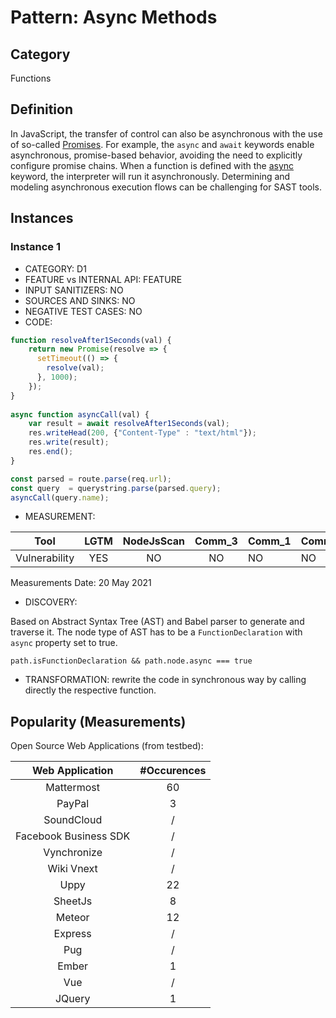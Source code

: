 # Pattern: Async Methods

## Category

Functions

## Definition

In JavaScript, the transfer of control can also be asynchronous with the use of so-called [Promises](https://developer.mozilla.org/en-US/docs/Learn/JavaScript/Asynchronous/Promises). For example, the `async` and `await` keywords enable asynchronous, promise-based behavior, avoiding the need to explicitly configure promise chains. When a function is defined with the [async](https://developer.mozilla.org/en-US/docs/Web/JavaScript/Reference/Statements/async_function) keyword, the interpreter will run it asynchronously. Determining and modeling asynchronous execution flows can be challenging for SAST tools. 


## Instances

### Instance 1

- CATEGORY: D1
- FEATURE vs INTERNAL API: FEATURE
- INPUT SANITIZERS: NO
- SOURCES AND SINKS: NO
- NEGATIVE TEST CASES: NO
- CODE:

```javascript
function resolveAfter1Seconds(val) {
    return new Promise(resolve => {
      setTimeout(() => {
        resolve(val);
      }, 1000);
    });
}
  
async function asyncCall(val) {
    var result = await resolveAfter1Seconds(val);
    res.writeHead(200, {"Content-Type" : "text/html"});
    res.write(result);     
    res.end();
}

const parsed = route.parse(req.url);
const query  = querystring.parse(parsed.query);
asyncCall(query.name);
```
- MEASUREMENT:

|     Tool      | LGTM | NodeJsScan | Comm_3 | Comm_1 | Comm_2 | Vulnerable |
| :-----------: | :--: | :--------: | :------: | ------- | --------- | ---------- |
| Vulnerability | YES  |       NO   |    NO   |   NO    |    NO     | YES        |
Measurements Date: 20 May 2021

- DISCOVERY:

Based on Abstract Syntax Tree (AST) and Babel parser to generate and traverse it. The node type of AST has to be a `FunctionDeclaration` with `async` property set to true.

```
path.isFunctionDeclaration && path.node.async === true   
```

- TRANSFORMATION:
rewrite the code in synchronous way by calling directly the respective function.

## Popularity (Measurements)

Open Source Web Applications (from testbed):

|    Web Application    | #Occurences |
| :-------------------: | :---------: |
|      Mattermost       |     60      |
|        PayPal         |      3      |
|      SoundCloud       |      /      |
| Facebook Business SDK |      /      |
|      Vynchronize      |      /      |
|      Wiki Vnext       |      /      |
|         Uppy          |     22      |
|        SheetJs        |      8      |
|        Meteor         |     12      |
|        Express        |      /      |
|          Pug          |      /      |
|         Ember         |      1      |
|          Vue          |      /      |
|        JQuery         |      1      |

